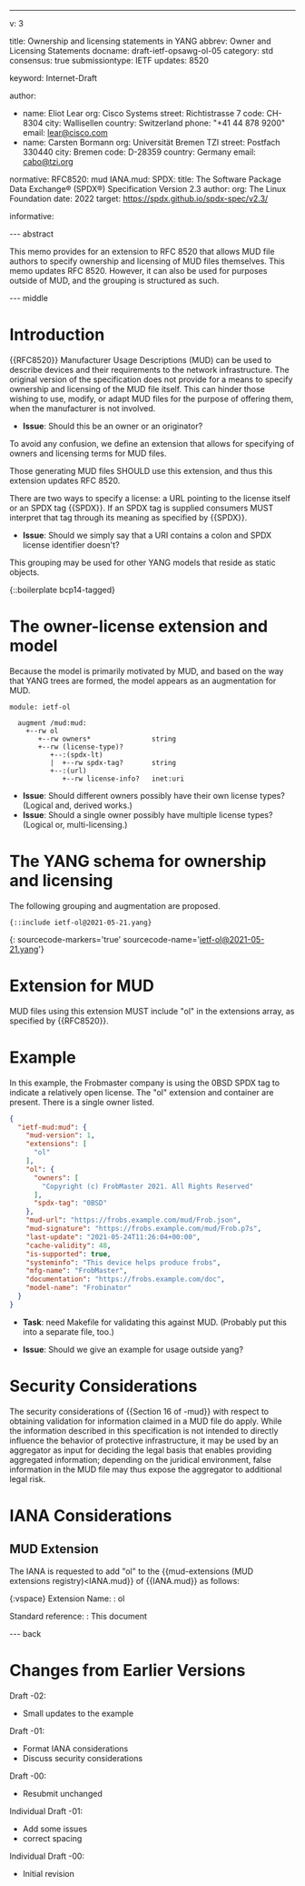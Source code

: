 ---
v: 3

title: Ownership and licensing statements in YANG
abbrev: Owner and Licensing Statements
docname: draft-ietf-opsawg-ol-05
category: std
consensus: true
submissiontype: IETF
updates: 8520

keyword: Internet-Draft

author:
 -  name: Eliot Lear
    org: Cisco Systems
    street: Richtistrasse 7
    code: CH-8304
    city: Wallisellen
    country: Switzerland
    phone: "+41 44 878 9200"
    email: lear@cisco.com
 -  name: Carsten Bormann
    org: Universität Bremen TZI
    street: Postfach 330440
    city: Bremen
    code: D-28359
    country: Germany
    email: cabo@tzi.org

normative:
   RFC8520: mud
   IANA.mud:
   SPDX:
     title: The Software Package Data Exchange® (SPDX®) Specification Version 2.3
     author:
       org: The Linux Foundation
     date: 2022
     target: https://spdx.github.io/spdx-spec/v2.3/

informative:

--- abstract

This memo provides for an extension to RFC 8520 that allows
MUD file authors to specify ownership and licensing of MUD
files themselves.  This memo updates RFC 8520.  However, it
can also be used for purposes outside of MUD, and the grouping
is structured as such.

--- middle

Introduction
============

{{RFC8520}} Manufacturer Usage Descriptions (MUD) can be used to
describe devices and their requirements to the network infrastructure.
The original version of the specification does not provide for a
means to specify ownership and licensing of the MUD file itself.  This
can hinder those wishing to use, modify, or adapt MUD files for the
purpose of offering them, when the manufacturer is not involved.

* **Issue**: Should this be an owner or an originator?

To avoid any confusion, we define an extension that allows for
specifying of owners and licensing terms for MUD files.

Those generating MUD files SHOULD use this extension, and
thus this extension updates RFC 8520.

There are two ways to specify a license: a URL pointing to the license
itself or an SPDX tag {{SPDX}}.  If an SPDX tag is supplied consumers
MUST interpret that tag through its meaning as specified by {{SPDX}}.

* **Issue**: Should we simply say that a URI contains a colon and SPDX
  license identifier doesn't?

This grouping may be used for other YANG models that reside as
static objects.

{::boilerplate bcp14-tagged}

The owner-license extension and model
======================================

Because the model is primarily motivated by MUD, and based
on the way that YANG trees are formed, the model appears as
an augmentation for MUD.

~~~~~~~~~
module: ietf-ol

  augment /mud:mud:
    +--rw ol
       +--rw owners*               string
       +--rw (license-type)?
          +--:(spdx-lt)
          |  +--rw spdx-tag?       string
          +--:(url)
             +--rw license-info?   inet:uri

~~~~~~~~~


* **Issue**: Should different owners possibly have their own license
  types?  (Logical and, derived works.)
* **Issue**: Should a single owner possibly have multiple license
  types?  (Logical or, multi-licensing.)


The YANG schema for ownership and licensing
============================

The following grouping and augmentation are proposed.

~~~~~ yang
{::include ietf-ol@2021-05-21.yang}
~~~~~
{: sourcecode-markers='true' sourcecode-name='ietf-ol@2021-05-21.yang'}

Extension for MUD
=================

MUD files using this extension MUST include "ol" in the extensions
array, as specified by {{RFC8520}}.

Example
=======

In this example, the Frobmaster company is using the 0BSD SPDX
tag to indicate a relatively open license.  The "ol" extension
and container are present.  There is a single owner listed.

~~~~~~~~ json
{
  "ietf-mud:mud": {
    "mud-version": 1,
    "extensions": [
      "ol"
    ],
    "ol": {
      "owners": [
        "Copyright (c) FrobMaster 2021. All Rights Reserved"
      ],
      "spdx-tag": "0BSD"
    },
    "mud-url": "https://frobs.example.com/mud/Frob.json",
    "mud-signature": "https://frobs.example.com/mud/Frob.p7s",
    "last-update": "2021-05-24T11:26:04+00:00",
    "cache-validity": 48,
    "is-supported": true,
    "systeminfo": "This device helps produce frobs",
    "mfg-name": "FrobMaster",
    "documentation": "https://frobs.example.com/doc",
    "model-name": "Frobinator"
  }
}
~~~~~~~~

* **Task**: need Makefile for validating this against MUD.
  (Probably put this into a separate file, too.)

* **Issue**: Should we give an example for usage outside yang?

Security Considerations
=======================

The security considerations of {{Section 16 of -mud}} with respect to
obtaining validation for information claimed in a MUD file do apply.
While the information described in this specification is not intended
to directly influence the behavior of protective infrastructure, it
may be used by an aggregator as input for deciding the legal basis
that enables providing aggregated information; depending on the
juridical environment, false information in the MUD file may thus
expose the aggregator to additional legal risk.

IANA Considerations
===================

MUD Extension
-------------

The IANA is requested to add "ol" to the
{{mud-extensions (MUD extensions registry)<IANA.mud}} of {{IANA.mud}}
as follows:

{:vspace}
Extension Name: 
: ol

Standard reference:
: This document


--- back


Changes from Earlier Versions
=============================

Draft -02:

  * Small updates to the example

Draft -01:

  * Format IANA considerations
  * Discuss security considerations

Draft -00:

  * Resubmit unchanged

Individual Draft -01:

  * Add some issues
  * correct spacing

Individual Draft -00:

  * Initial revision
